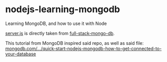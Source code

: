 # nodejs-learning-mongodb
Learning MongoDB, and how to use it with Node

[server.js](server.js) is directly taken from [full-stack-mongo-db](https://github.com/KennyOliver/full-stack-mongo-db).

This tutorial from MongoDB inspired said repo, as well as said file:
[mongodb.com/.../quick-start-nodejs-mongodb-how-to-get-connected-to-your-database](https://www.mongodb.com/blog/post/quick-start-nodejs-mongodb-how-to-get-connected-to-your-database)
